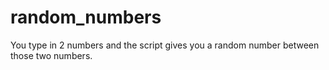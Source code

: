 # random_numbers
You type in 2 numbers and the script gives you a random number between those two numbers.
